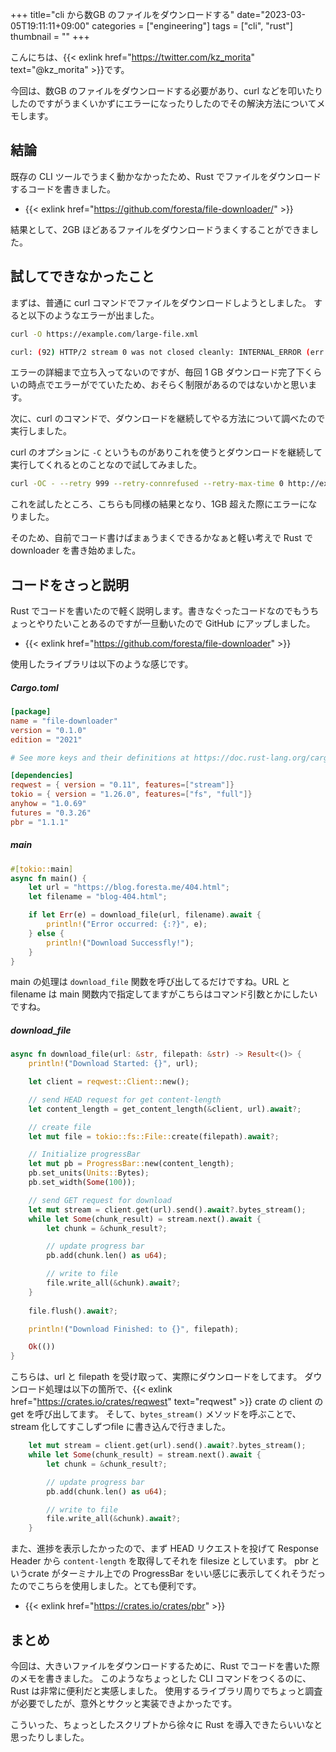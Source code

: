 +++
title="cli から数GB のファイルをダウンロードする"
date="2023-03-05T19:11:11+09:00"
categories = ["engineering"]
tags = ["cli", "rust"]
thumbnail = ""
+++

こんにちは、{{< exlink href="https://twitter.com/kz_morita" text="@kz_morita" >}}です。

今回は、数GB のファイルをダウンロードする必要があり、curl などを叩いたりしたのですがうまくいかずにエラーになったりしたのでその解決方法についてメモします。

## 結論

既存の CLI ツールでうまく動かなかったため、Rust でファイルをダウンロードするコードを書きました。

- {{< exlink href="https://github.com/foresta/file-downloader/" >}}

結果として、2GB ほどあるファイルをダウンロードうまくすることができました。

## 試してできなかったこと

まずは、普通に curl コマンドでファイルをダウンロードしようとしました。
すると以下のようなエラーが出ました。

```bash
curl -O https://example.com/large-file.xml

curl: (92) HTTP/2 stream 0 was not closed cleanly: INTERNAL_ERROR (err 2)
```

エラーの詳細まで立ち入ってないのですが、毎回 1 GB ダウンロード完了下くらいの時点でエラーがでていたため、おそらく制限があるのではないかと思います。

次に、curl のコマンドで、ダウンロードを継続してやる方法について調べたので実行しました。

curl のオプションに `-C` というものがありこれを使うとダウンロードを継続して実行してくれるとのことなので試してみました。

```bash
curl -OC - --retry 999 --retry-connrefused --retry-max-time 0 http://example.com/large-file.xml
```

これを試したところ、こちらも同様の結果となり、1GB 超えた際にエラーになりました。

そのため、自前でコード書けばまぁうまくできるかなぁと軽い考えで Rust で downloader を書き始めました。

## コードをさっと説明

Rust でコードを書いたので軽く説明します。書きなぐったコードなのでもうちょっとやりたいことあるのですが一旦動いたので GitHub にアップしました。

- {{< exlink href="https://github.com/foresta/file-downloader" >}}

使用したライブラリは以下のような感じです。

##### Cargo.toml

```toml
[package]
name = "file-downloader"
version = "0.1.0"
edition = "2021"

# See more keys and their definitions at https://doc.rust-lang.org/cargo/reference/manifest.html

[dependencies]
reqwest = { version = "0.11", features=["stream"]}
tokio = { version = "1.26.0", features=["fs", "full"]}
anyhow = "1.0.69"
futures = "0.3.26"
pbr = "1.1.1"
```

##### main

```rs
#[tokio::main]
async fn main() {
    let url = "https://blog.foresta.me/404.html";
    let filename = "blog-404.html";

    if let Err(e) = download_file(url, filename).await {
        println!("Error occurred: {:?}", e);
    } else {
        println!("Download Successfly!");
    }
}
```

main の処理は `download_file` 関数を呼び出してるだけですね。URL と filename は main 関数内で指定してますがこちらはコマンド引数とかにしたいですね。

##### download_file

```rs
async fn download_file(url: &str, filepath: &str) -> Result<()> {
    println!("Download Started: {}", url);

    let client = reqwest::Client::new();

    // send HEAD request for get content-length
    let content_length = get_content_length(&client, url).await?;

    // create file
    let mut file = tokio::fs::File::create(filepath).await?;

    // Initialize progressBar
    let mut pb = ProgressBar::new(content_length);
    pb.set_units(Units::Bytes);
    pb.set_width(Some(100));

    // send GET request for download
    let mut stream = client.get(url).send().await?.bytes_stream();
    while let Some(chunk_result) = stream.next().await {
        let chunk = &chunk_result?;

        // update progress bar
        pb.add(chunk.len() as u64);

        // write to file
        file.write_all(&chunk).await?;
    }
    
    file.flush().await?;

    println!("Download Finished: to {}", filepath);

    Ok(())
}
```

こちらは、url と filepath を受け取って、実際にダウンロードをしてます。
ダウンロード処理は以下の箇所で、{{< exlink href="https://crates.io/crates/reqwest" text="reqwest" >}} crate の client の get を呼び出してます。
そして、`bytes_stream()` メソッドを呼ぶことで、stream 化してすこしずつfile に書き込んで行きました。

```rs
    let mut stream = client.get(url).send().await?.bytes_stream();
    while let Some(chunk_result) = stream.next().await {
        let chunk = &chunk_result?;

        // update progress bar
        pb.add(chunk.len() as u64);

        // write to file
        file.write_all(&chunk).await?;
    }
```

また、進捗を表示したかったので、まず HEAD リクエストを投げて Response Header から `content-length` を取得してそれを filesize としています。
pbr というcrate がターミナル上での ProgressBar をいい感じに表示してくれそうだったのでこちらを使用しました。とても便利です。

- {{< exlink href="https://crates.io/crates/pbr" >}}

## まとめ

今回は、大きいファイルをダウンロードするために、Rust でコードを書いた際のメモを書きました。
このようなちょっとした CLI コマンドをつくるのに、Rust は非常に便利だと実感しました。
使用するライブラリ周りでちょっと調査が必要でしたが、意外とサクッと実装できよかったです。

こういった、ちょっとしたスクリプトから徐々に Rust を導入できたらいいなと思ったりしました。
